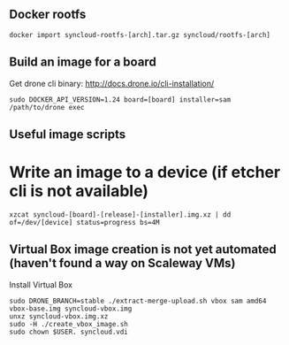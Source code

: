 ## Docker rootfs

````
docker import syncloud-rootfs-[arch].tar.gz syncloud/rootfs-[arch]
````

## Build an image for a board

Get drone cli binary: http://docs.drone.io/cli-installation/

````
sudo DOCKER_API_VERSION=1.24 board=[board] installer=sam /path/to/drone exec
````

## Useful image scripts

# Write an image to a device (if etcher cli is not available)
````
xzcat syncloud-[board]-[release]-[installer].img.xz | dd of=/dev/[device] status=progress bs=4M
````

## Virtual Box image creation is not yet automated (haven't found a way on Scaleway VMs)

Install Virtual Box

````
sudo DRONE_BRANCH=stable ./extract-merge-upload.sh vbox sam amd64 vbox-base.img syncloud-vbox.img
unxz syncloud-vbox.img.xz
sudo -H ./create_vbox_image.sh
sudo chown $USER. syncloud.vdi
